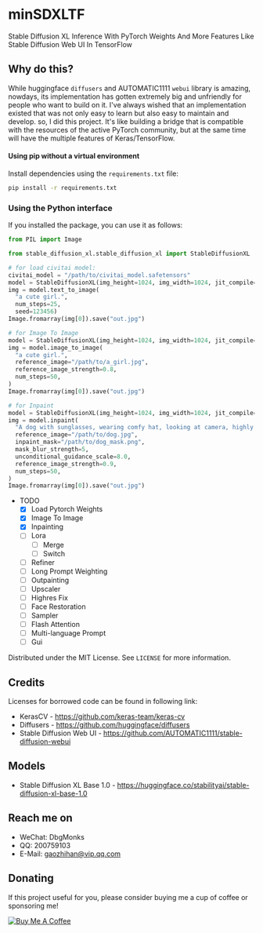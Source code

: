# minSDXLTF

Stable Diffusion XL Inference With PyTorch Weights And More Features Like Stable Diffusion Web UI In TensorFlow

## Why do this?

While huggingface `diffusers` and AUTOMATIC1111 `webui` library is amazing, nowdays, its implementation has gotten
extremely big and unfriendly for people who want to build on it. I've always wished that an implementation existed that
was not only easy to learn but also easy to maintain and develop. so, I did this project. It's like building a bridge
that is compatible with the resources of the active PyTorch community, but at the same time will have the multiple
features of Keras/TensorFlow.

#### Using pip without a virtual environment

Install dependencies using the `requirements.txt` file:

```bash
pip install -r requirements.txt
```

### Using the Python interface

If you installed the package, you can use it as follows:

```python  
from PIL import Image

from stable_diffusion_xl.stable_diffusion_xl import StableDiffusionXL

# for load civitai model:
civitai_model = "/path/to/civitai_model.safetensors"
model = StableDiffusionXL(img_height=1024, img_width=1024, jit_compile=True, civitai_model=civitai_model)
img = model.text_to_image(
  "a cute girl.",
  num_steps=25,
  seed=123456)
Image.fromarray(img[0]).save("out.jpg")

# for Image To Image
model = StableDiffusionXL(img_height=1024, img_width=1024, jit_compile=True)
img = model.image_to_image(
  "a cute girl.",
  reference_image="/path/to/a_girl.jpg",
  reference_image_strength=0.8,
  num_steps=50,
)
Image.fromarray(img[0]).save("out.jpg")

# for Inpaint
model = StableDiffusionXL(img_height=1024, img_width=1024, jit_compile=True)
img = model.inpaint(
  "A dog with sunglasses, wearing comfy hat, looking at camera, highly detailed, ultra sharp, cinematic, 100mm lens, 8k resolution.",
  reference_image="/path/to/dog.jpg",
  inpaint_mask="/path/to/dog_mask.png",
  mask_blur_strength=5,
  unconditional_guidance_scale=8.0,
  reference_image_strength=0.9,
  num_steps=50,
)
Image.fromarray(img[0]).save("out.jpg")
```

* TODO
    - [x] Load Pytorch Weights 
    - [x] Image To Image
    - [x] Inpainting
    - [ ] Lora
        - [ ] Merge
        - [ ] Switch
    - [ ] Refiner
    - [ ] Long Prompt Weighting
    - [ ] Outpainting
    - [ ] Upscaler
    - [ ] Highres Fix
    - [ ] Face Restoration
    - [ ] Sampler
    - [ ] Flash Attention
    - [ ] Multi-language Prompt
    - [ ] Gui

Distributed under the MIT License. See `LICENSE` for more information.

## Credits

Licenses for borrowed code can be found in following link: 

- KerasCV - https://github.com/keras-team/keras-cv
- Diffusers - https://github.com/huggingface/diffusers
- Stable Diffusion Web UI - https://github.com/AUTOMATIC1111/stable-diffusion-webui

## Models

- Stable Diffusion XL Base 1.0 - https://huggingface.co/stabilityai/stable-diffusion-xl-base-1.0 

## Reach me on

- WeChat: DbgMonks
- QQ: 200759103
- E-Mail: gaozhihan@vip.qq.com

## Donating

If this project useful for you, please consider buying me a cup of coffee or sponsoring me!

<a href="https://paypal.me/cpuimage/USD10" target="_blank"><img src="https://www.buymeacoffee.com/assets/img/custom_images/black_img.png" alt="Buy Me A Coffee" style="height: auto !important;width: auto !important;" ></a>
